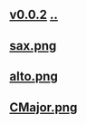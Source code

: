 ## [v0.0.2](https://github.com/littleflute/Songs/edit/master/i/34/readme.md) [..](..)
## [sax.png](sax.png)
## [alto.png](alto.png)
## [CMajor.png](CMajor.png)
